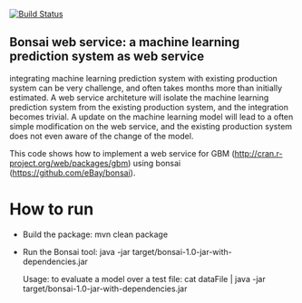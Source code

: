 [![Build Status](https://travis-ci.org/eBay/bonsai.svg?branch=master)](https://travis-ci.org/eBay/bonsai)

## Bonsai web service: a machine learning prediction system as web service

integrating machine learning prediction system with existing production system can be very challenge, and often takes months more than initially estimated. A web service architeture will isolate the machine learning prediction system from the existing production system, and the integration becomes trivial. A update on the machine learning model will lead to a often simple modification on the web service, and the existing production system does not even aware of the change of the model.

This code shows how to implement a web service for GBM (http://cran.r-project.org/web/packages/gbm) using bonsai (https://github.com/eBay/bonsai).

# How to run
  * Build the package: mvn clean package
  * Run the Bonsai tool: java -jar target/bonsai-1.0-jar-with-dependencies.jar
  
    Usage: 
      to evaluate a model over a test file: cat dataFile | java -jar target/bonsai-1.0-jar-with-dependencies.jar



